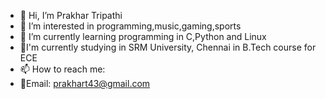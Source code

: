 - 👋 Hi, I’m Prakhar Tripathi
- 👀 I’m interested in programming,music,gaming,sports
- 🌱 I’m currently learning programming in C,Python and Linux
- 📕I'm currently studying in SRM University, Chennai in B.Tech course for ECE
- 📫 How to reach me:
- 📧Email: prakhart43@gmail.com
